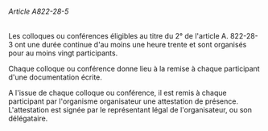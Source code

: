 ###### Article A822-28-5

Les colloques ou conférences éligibles au titre du 2° de l'article A. 822-28-3 ont une durée continue d'au moins une heure trente et sont organisés pour au moins vingt participants.

Chaque colloque ou conférence donne lieu à la remise à chaque participant d'une documentation écrite.

A l'issue de chaque colloque ou conférence, il est remis à chaque participant par l'organisme organisateur une attestation de présence. L'attestation est signée par le représentant légal de l'organisateur, ou son délégataire.

